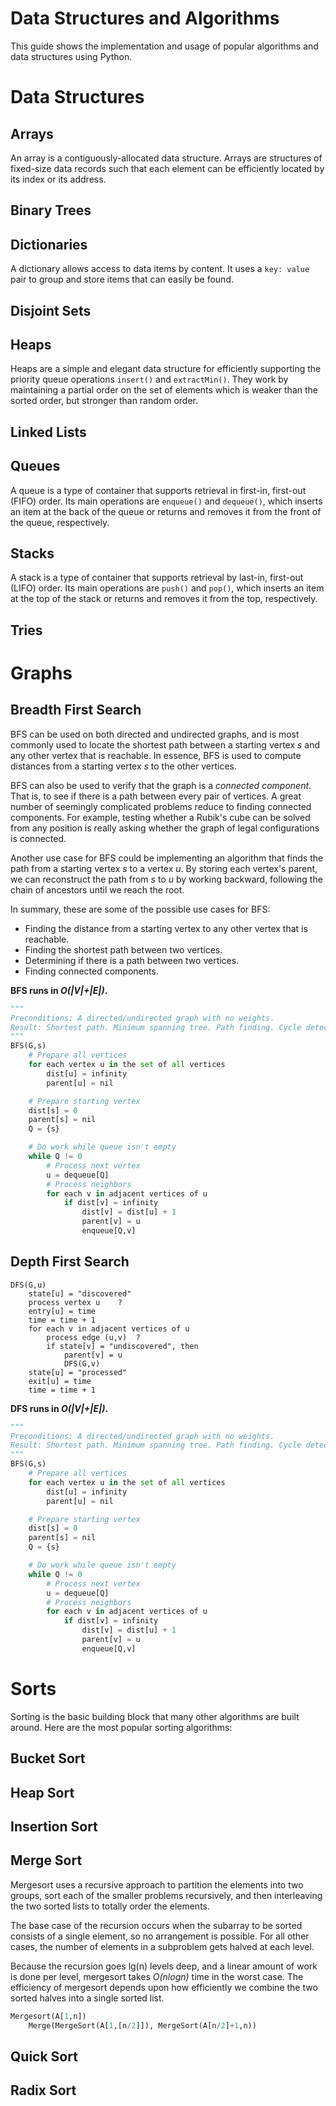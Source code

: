 # Data Structures and Algorithms
This guide shows the implementation and usage of popular algorithms and data structures using Python.

# Data Structures
## Arrays
An array is a contiguously-allocated data structure. Arrays are structures of fixed-size data records such that each element can be efficiently located by its index or its address.

## Binary Trees

## Dictionaries
A dictionary allows access to data items by content. It uses a `key: value` pair to group and store items that can easily be found.

## Disjoint Sets

## Heaps
Heaps are a simple and elegant data structure for efficiently supporting the priority queue operations `insert()` and `extractMin()`. They work by maintaining a partial order on the set of elements which is weaker than the sorted order, but stronger than random order.

## Linked Lists

## Queues
A queue is a type of container that supports retrieval in first-in, first-out (FIFO) order. Its main operations are `enqueue()` and `dequeue()`, which inserts an item at the back of the queue or returns and removes it from the front of the queue, respectively.

## Stacks
A stack is a type of container that supports retrieval by last-in, first-out (LIFO) order. Its main operations are `push()` and `pop()`, which inserts an item at the top of the stack or returns and removes it from the top, respectively.

## Tries

# Graphs
## Breadth First Search
BFS can be used on both directed and undirected graphs, and is most commonly used to locate the shortest path between a starting vertex _s_ and any other vertex that is reachable. In essence, BFS is used to compute distances from a starting vertex _s_ to the other vertices.

BFS can also be used to verify that the graph is a _connected component_. That is, to see if there is a path between every pair of vertices. A great number of seemingly complicated problems reduce to finding connected components. For example, testing whether a Rubik's cube can be solved from any position is really asking whether the graph of legal configurations is connected.

Another use case for BFS could be implementing an algorithm that finds the path from a starting vertex _s_ to a vertex _u_. By storing each vertex's parent, we can reconstruct the path from _s_ to _u_ by working backward, following the chain of ancestors until we reach the root.

In summary, these are some of the possible use cases for BFS:
- Finding the distance from a starting vertex to any other vertex that is reachable.
- Finding the shortest path between two vertices.
- Determining if there is a path between two vertices.
- Finding connected components.

**BFS runs in _O(|V|+|E|)_.**
```python
"""
Preconditions: A directed/undirected graph with no weights.
Result: Shortest path. Minimum spanning tree. Path finding. Cycle detection.
"""
BFS(G,s)
    # Prepare all vertices
    for each vertex u in the set of all vertices
        dist[u] = infinity
        parent[u] = nil

    # Prepare starting vertex
    dist[s] = 0
    parent[s] = nil
    Q = {s}

    # Do work while queue isn't empty
    while Q != 0
        # Process next vertex
        u = dequeue[Q]
        # Process neighbors
        for each v in adjacent vertices of u
            if dist[v] = infinity
                dist[v] = dist[u] + 1
                parent[v] = u
                enqueue[Q,v]
```

## Depth First Search


```
DFS(G,u)
    state[u] = "discovered"
    process vertex u    ?
    entry[u] = time
    time = time + 1
    for each v in adjacent vertices of u
        process edge (u,v)  ?
        if state[v] = "undiscovered", then
            parent[v] = u
            DFS(G,v)
    state[u] = "processed"
    exit[u] = time
    time = time + 1
```

**DFS runs in _O(|V|+|E|)_.**
```python
"""
Preconditions: A directed/undirected graph with no weights.
Result: Shortest path. Minimum spanning tree. Path finding. Cycle detection.
"""
BFS(G,s)
    # Prepare all vertices
    for each vertex u in the set of all vertices
        dist[u] = infinity
        parent[u] = nil

    # Prepare starting vertex
    dist[s] = 0
    parent[s] = nil
    Q = {s}

    # Do work while queue isn't empty
    while Q != 0
        # Process next vertex
        u = dequeue[Q]
        # Process neighbors
        for each v in adjacent vertices of u
            if dist[v] = infinity
                dist[v] = dist[u] + 1
                parent[v] = u
                enqueue[Q,v]
```

# Sorts
Sorting is the basic building block that many other algorithms are built around. Here are the most popular sorting algorithms:

## Bucket Sort

## Heap Sort

## Insertion Sort

## Merge Sort
Mergesort uses a recursive approach to partition the elements into two groups, sort each of the smaller problems recursively, and then interleaving the two sorted lists to totally order the elements.

The base case of the recursion occurs when the subarray to be sorted consists of a single element, so no arrangement is possible. For all other cases, the number of elements in a subproblem gets halved at each level.

Because the recursion goes lg(n) levels deep, and a linear amount of work is done per level, mergesort takes _O(nlogn)_ time in the worst case. The efficiency of mergesort depends upon how efficiently we combine the two sorted halves into a single sorted list.

```python
Mergesort(A[1,n])
    Merge(MergeSort(A[1,[n/2]]), MergeSort(A[n/2]+1,n))
```

## Quick Sort

## Radix Sort